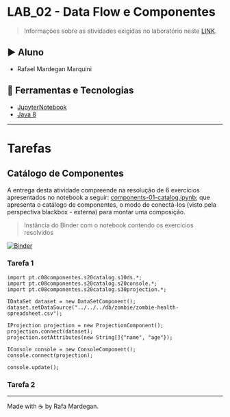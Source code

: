 # LAB_02 - Data Flow e Componentes

> Informações sobre as atividades exigidas no laboratório neste [LINK](https://github.com/santanche/component2learn/tree/master/labs/02-data-flow_messages).

## :arrow_forward: Aluno
* Rafael Mardegan Marquini

## :hammer: Ferramentas e Tecnologias
* [JupyterNotebook](https://jupyter.org/)
* [Java 8](https://developers.redhat.com/products/openjdk/download)

---

# Tarefas

## Catálogo de Componentes

A entrega desta atividade compreende na resolução de 6 exercícios apresentados no notebook a seguir:
[components-01-catalog.ipynb](https://github.com/rmmarquini/engsoft-inf331-labs/blob/master/lab2/notebook/data-flow/s02catalog/components-01-catalog.ipynb); que apresenta o catálogo de componentes, o modo de conectá-los (visto pela perspectiva blackbox - externa) para montar uma composição.

> Instância do Binder com o notebook contendo os exercícios resolvidos

[![Binder](https://mybinder.org/badge_logo.svg)](https://mybinder.org/v2/gh/rmmarquini/engsoft-inf331-labs/master)

### Tarefa 1

```
import pt.c08componentes.s20catalog.s10ds.*;
import pt.c08componentes.s20catalog.s20console.*;
import pt.c08componentes.s20catalog.s30projection.*;

IDataSet dataset = new DataSetComponent();
dataset.setDataSource("../../../db/zombie/zombie-health-spreadsheet.csv");

IProjection projection = new ProjectionComponent();
projection.connect(dataset);
projection.setAttributes(new String[]{"name", "age"});

IConsole console = new ConsoleComponent();
console.connect(projection);

console.update();
```

### Tarefa 2

---
Made with :coffee: by Rafa Mardegan.